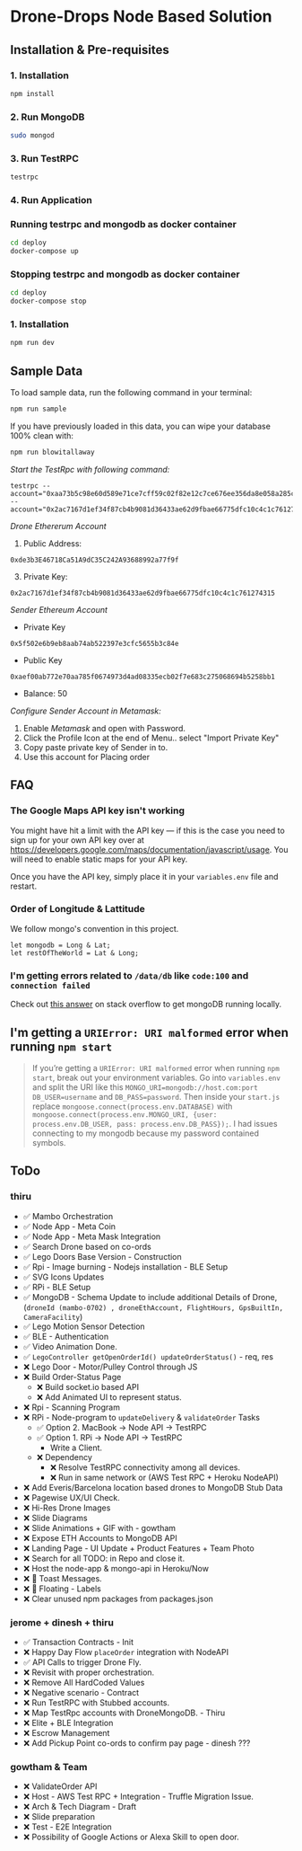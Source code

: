 # Drone-Drops Node Based Solution

## Installation & Pre-requisites

### 1. Installation

```bash
npm install
```

### 2. Run MongoDB

```bash
sudo mongod
```

### 3. Run TestRPC

```bash
testrpc
```

### 4. Run Application


### Running testrpc and mongodb as docker container
```bash
cd deploy
docker-compose up
```


### Stopping testrpc and mongodb as docker container
```bash
cd deploy
docker-compose stop
```


### 1. Installation

```bash
npm run dev
```



## Sample Data

To load sample data, run the following command in your terminal:

```bash
npm run sample
```

If you have previously loaded in this data, you can wipe your database 100% clean with:

```bash
npm run blowitallaway
```



*Start the TestRpc with following command:*

```
testrpc --account="0xaa73b5c98e60d589e71ce7cff59c02f82e12c7ce676ee356da8e058a285ccd61,1000000000000000000000" --account="0x2ac7167d1ef34f87cb4b9081d36433ae62d9fbae66775dfc10c4c1c761274315,0"
```

*Drone Ethererum Account*
1. Public Address: 
```
0xde3b3E46718Ca51A9dC35C242A93688992a77f9f
```
3. Private Key:
```
0x2ac7167d1ef34f87cb4b9081d36433ae62d9fbae66775dfc10c4c1c761274315

```


*Sender Ethereum Account*

* Private Key
```
0x5f502e6b9eb8aab74ab522397e3cfc5655b3c84e
```
* Public Key
```
0xaef00ab772e70aa785f0674973d4ad08335ecb02f7e683c275068694b5258bb1
```
* Balance: 50

*Configure Sender Account in Metamask:*
1. Enable *Metamask* and open with Password.
2. Click the Profile Icon at the end of Menu.. select "Import Private Key" 
3. Copy paste private key of Sender in to.
4. Use this account for Placing order



## FAQ

### The Google Maps API key isn't working

You might have hit a limit with the API key — if this is the case you need to sign up for your own API key over at <https://developers.google.com/maps/documentation/javascript/usage>. 
You will need to enable static maps for your API key.

Once you have the API key, simply place it in your `variables.env` file and restart.

### Order of Longitude & Lattitude
We follow mongo's convention in this project.
```
let mongodb = Long & Lat;
let restOfTheWorld = Lat & Long;
```
### I'm getting errors related to `/data/db` like `code:100` and `connection failed`

Check out [this answer](https://stackoverflow.com/questions/7948789/mongodb-mongod-complains-that-there-is-no-data-db-folder#answer-7948986) on stack overflow to get mongoDB running locally.

## I'm getting a `URIError: URI malformed` error when running `npm start`

> If you’re getting a `URIError: URI malformed` error when running `npm start`, break out your environment variables. Go into `variables.env` and split the URI like this `MONGO_URI=mongodb://host.com:port` `DB_USER=username` and `DB_PASS=password`. Then inside your `start.js` replace `mongoose.connect(process.env.DATABASE)` with `mongoose.connect(process.env.MONGO_URI, {user: process.env.DB_USER, pass: process.env.DB_PASS});`. I had issues connecting to my mongodb because my password contained symbols.


## ToDo

### thiru
- ✅  Mambo Orchestration
- ✅  Node App - Meta Coin
- ✅  Node App - Meta Mask Integration
- ✅  Search Drone based on co-ords
- ✅  Lego Doors Base Version - Construction
- ✅  Rpi - Image burning - Nodejs installation - BLE Setup
- ✅  SVG Icons Updates
- ✅  RPi - BLE Setup
- ✅  MongoDB - Schema Update to include additional Details of Drone, (`droneId (mambo-0702) , droneEthAccount, FlightHours, GpsBuiltIn, CameraFacility`)
- ✅  Lego Motion Sensor Detection
- ✅ BLE - Authentication
- ✅ Video Animation Done.
- ✅ `LegoController getOpenOrderId() updateOrderStatus()` - req, res
- ❌ Lego Door - Motor/Pulley Control through JS
- ❌ Build Order-Status Page
    - ❌ Build socket.io based API
    - ❌ Add Animated UI to represent status.
- ❌ Rpi - Scanning Program
- ❌ RPi - Node-program to `updateDelivery` & `validateOrder` Tasks
    - ✅  Option 2. MacBook -> Node API -> TestRPC
    - ✅  Option 1. RPi -> Node API -> TestRPC
        - Write a Client.
    - ❌ Dependency
        - ❌ Resolve TestRPC connectivity among all devices. 
        - ❌ Run in same network or (AWS Test RPC + Heroku NodeAPI)
- ❌ Add Everis/Barcelona location based drones to MongoDB Stub Data
- ❌ Pagewise UX/UI Check. 
- ❌ Hi-Res Drone Images
- ❌ Slide Diagrams
- ❌ Slide Animations + GIF with - gowtham
- ❌ Expose ETH Accounts to MongoDB API
- ❌ Landing Page - UI Update + Product Features + Team Photo
- ❌ Search for all TODO: in Repo and close it.
- ❌ Host the node-app & mongo-api in Heroku/Now
- ❌ 💄 Toast Messages.
- ❌ 💄 Floating - Labels
- ❌ Clear unused npm packages from packages.json

### jerome + dinesh + thiru
- ✅  Transaction Contracts - Init
- ❌ Happy Day Flow `placeOrder` integration with NodeAPI
- ✅  API Calls to trigger Drone Fly. 
- ❌ Revisit with proper orchestration.
- ❌ Remove All HardCoded Values
- ❌ Negative scenario - Contract
- ❌ Run TestRPC with Stubbed accounts.
- ❌ Map TestRpc accounts with DroneMongoDB. - Thiru
- ❌ Elite + BLE Integration
- ❌ Escrow Management
- ❌ Add Pickup Point co-ords to confirm pay page - dinesh ???

### gowtham & Team
- ❌ ValidateOrder API
- ❌ Host - AWS Test RPC + Integration - Truffle Migration Issue.
- ❌ Arch & Tech Diagram - Draft
- ❌ Slide preparation
- ❌ Test - E2E Integration
- ❌ Possibility of Google Actions or Alexa Skill to open door.
